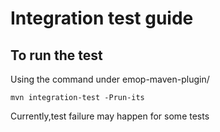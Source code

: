 # Integration test guide

## To run the test 

 Using the command under emop-maven-plugin/ 

```
mvn integration-test -Prun-its 
```
Currently,test failure may happen for some tests
